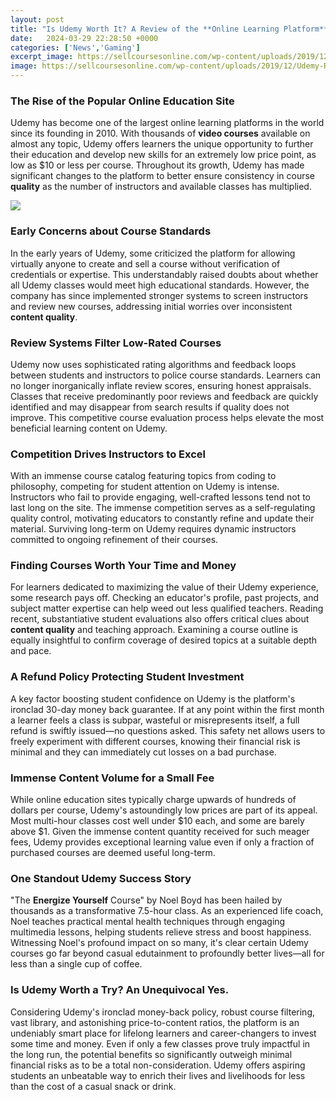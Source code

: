 ```yaml
---
layout: post
title: "Is Udemy Worth It? A Review of the **Online Learning Platform**'s Course Quality, Value and Options"
date:   2024-03-29 22:28:50 +0000
categories: ['News','Gaming']
excerpt_image: https://sellcoursesonline.com/wp-content/uploads/2019/12/Udemy-Review-1024x536.jpg
image: https://sellcoursesonline.com/wp-content/uploads/2019/12/Udemy-Review-1024x536.jpg
---
```


### The Rise of the Popular **Online Education** Site
Udemy has become one of the largest online learning platforms in the world since its founding in 2010. With thousands of **video courses** available on almost any topic, Udemy offers learners the unique opportunity to further their education and develop new skills for an extremely low price point, as low as $10 or less per course. Throughout its growth, Udemy has made significant changes to the platform to better ensure consistency in course **quality** as the number of instructors and available classes has multiplied.

![](https://sellcoursesonline.com/wp-content/uploads/2019/12/Udemy-Review-1024x536.jpg)
### Early Concerns about Course Standards
In the early years of Udemy, some criticized the platform for allowing virtually anyone to create and sell a course without verification of credentials or expertise. This understandably raised doubts about whether all Udemy classes would meet high educational standards. However, the company has since implemented stronger systems to screen instructors and review new courses, addressing initial worries over inconsistent **content quality**.
### Review Systems Filter Low-Rated Courses 
Udemy now uses sophisticated rating algorithms and feedback loops between students and instructors to police course standards. Learners can no longer inorganically inflate review scores, ensuring honest appraisals. Classes that receive predominantly poor reviews and feedback are quickly identified and may disappear from search results if quality does not improve. This competitive course evaluation process helps elevate the most beneficial learning content on Udemy.
### Competition Drives Instructors to Excel
With an immense course catalog featuring topics from coding to philosophy, competing for student attention on Udemy is intense. Instructors who fail to provide engaging, well-crafted lessons tend not to last long on the site. The immense competition serves as a self-regulating quality control, motivating educators to constantly refine and update their material. Surviving long-term on Udemy requires dynamic instructors committed to ongoing refinement of their courses.
### Finding Courses Worth Your Time and Money
For learners dedicated to maximizing the value of their Udemy experience, some research pays off. Checking an educator's profile, past projects, and subject matter expertise can help weed out less qualified teachers. Reading recent, substantiative student evaluations also offers critical clues about **content quality** and teaching approach. Examining a course outline is equally insightful to confirm coverage of desired topics at a suitable depth and pace.
### A Refund Policy Protecting Student Investment  
A key factor boosting student confidence on Udemy is the platform's ironclad 30-day money back guarantee. If at any point within the first month a learner feels a class is subpar, wasteful or misrepresents itself, a full refund is swiftly issued—no questions asked. This safety net allows users to freely experiment with different courses, knowing their financial risk is minimal and they can immediately cut losses on a bad purchase. 
### Immense Content Volume for a Small Fee
While online education sites typically charge upwards of hundreds of dollars per course, Udemy's astoundingly low prices are part of its appeal. Most multi-hour classes cost well under $10 each, and some are barely above $1. Given the immense content quantity received for such meager fees, Udemy provides exceptional learning value even if only a fraction of purchased courses are deemed useful long-term.
### One Standout Udemy Success Story  
"The **Energize Yourself** Course" by Noel Boyd has been hailed by thousands as a transformative 7.5-hour class. As an experienced life coach, Noel teaches practical mental health techniques through engaging multimedia lessons, helping students relieve stress and boost happiness. Witnessing Noel's profound impact on so many, it's clear certain Udemy courses go far beyond casual edutainment to profoundly better lives—all for less than a single cup of coffee.
### Is Udemy Worth a Try? An Unequivocal Yes.  
Considering Udemy's ironclad money-back policy, robust course filtering, vast library, and astonishing price-to-content ratios, the platform is an undeniably smart place for lifelong learners and career-changers to invest some time and money. Even if only a few classes prove truly impactful in the long run, the potential benefits so significantly outweigh minimal financial risks as to be a total non-consideration. Udemy offers aspiring students an unbeatable way to enrich their lives and livelihoods for less than the cost of a casual snack or drink.